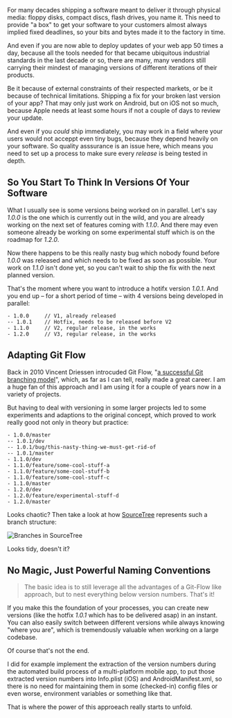 For many decades shipping a software meant to deliver it through physical media: floppy disks, compact discs, flash drives, you name it. This need to provide "a box" to get your software to your customers almost always implied fixed deadlines, so your bits and bytes made it to the factory in time.

And even if you are now able to deploy updates of your web app 50 times a day, because all the tools needed for that became ubiquitous industrial standards in the last decade or so, there are many, many vendors still carrying their mindest of managing versions of different iterations of their products.

Be it because of external constraints of their respected markets, or be it because of technical limitations. Shipping a fix for your broken last version of your app? That may only just work on Android, but on iOS not so much, because Apple needs at least some hours if not a couple of days to review your update.

And even if you _could_ ship immediately, you may work in a field where your users would not acceppt even tiny bugs, because they depend heavily on your software. So quality asssurance is an issue here, which means you need to set up a process to make sure every _release_ is being tested in depth.

## So You Start To Think In Versions Of Your Software

What I usually see is some versions being worked on in parallel. Let's say _1.0.0_ is the one which is currently out in the wild, and you are already working on the next set of features coming with _1.1.0_. And there may even someone already be working on some experimental stuff which is on the roadmap for _1.2.0_.

Now there happens to be this really nasty bug which nobody found before _1.0.0_ was released and which needs to be fixed as soon as possible. Your work on _1.1.0_ isn't done yet, so you can't wait to ship the fix with the next planned version.

That's the moment where you want to introduce a hotifx version _1.0.1_. And you end up – for a short period of time – with 4 versions being developed in parallel:

	- 1.0.0		// V1, already released
	-- 1.0.1	// Hotfix, needs to be released before V2
	- 1.1.0		// V2, regular release, in the works
	- 1.2.0		// V3, regular release, in the works

## Adapting Git Flow

Back in 2010 Vincent Driessen introcuded Git Flow, "[a successful Git branching model](http://nvie.com/posts/a-successful-git-branching-model/)", which, as far as I can tell, really made a great career. I am a huge fan of this approach and I am using it for a couple of years now in a variety of projects.

But having to deal with versioning in some larger projects led to some experiments and adaptions to the original concept, which proved to work really good not only in theory but practice:

	- 1.0.0/master
	-- 1.0.1/dev
	-- 1.0.1/bug/this-nasty-thing-we-must-get-rid-of
	-- 1.0.1/master
	- 1.1.0/dev
	- 1.1.0/feature/some-cool-stuff-a
	- 1.1.0/feature/some-cool-stuff-b
	- 1.1.0/feature/some-cool-stuff-c
	- 1.1.0/master
	- 1.2.0/dev
	- 1.2.0/feature/experimental-stuff-d
	- 1.2.0/master

Looks chaotic? Then take a look at how [SourceTree](https://www.sourcetreeapp.com/) represents such a branch structure:

![Branches in SourceTree](/upload/branches.png)

Looks tidy, doesn't it?

## No Magic, Just Powerful Naming Conventions

> The basic idea is to still leverage all the advantages of a Git-Flow like approach, but to nest everything below version numbers. That's it!

If you make this the foundation of your processes, you can create new versions (like the hotfix _1.0.1_ which has to be delivered asap) in an instant. You can also easily switch between different versions while always knowing "where you are", which is tremendously valuable when working on a large codebase.

Of course that's not the end.

I did for example implement the extraction of the version numbers during the automated build process of a multi-platform mobile app, to put those extracted version numbers into Info.plist (iOS) and AndroidManifest.xml, so there is no need for maintaining them in some (checked-in) config files or even worse, environment variables or something like that.

That is where the power of this approeach really starts to unfold.
